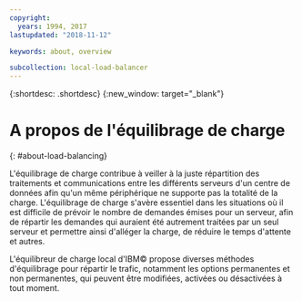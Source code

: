 ```yaml
---
copyright:
  years: 1994, 2017
lastupdated: "2018-11-12"

keywords: about, overview

subcollection: local-load-balancer
---
```


{:shortdesc: .shortdesc}
{:new_window: target="_blank"}

# A propos de l'équilibrage de charge
{: #about-load-balancing}

L'équilibrage de charge contribue à veiller à la juste répartition des traitements et communications entre les différents serveurs d'un centre de données afin qu'un même périphérique ne supporte pas la totalité de la charge. L'équilibrage de charge s'avère essentiel dans les situations où il est difficile de prévoir le nombre de demandes émises pour un serveur, afin de répartir les demandes qui auraient été autrement traitées par un seul serveur et permettre ainsi d'alléger la charge, de réduire le temps d'attente et autres.

L'équilibreur de charge local d'IBM© propose diverses méthodes d'équilibrage pour répartir le trafic, notamment les options permanentes et non permanentes, qui peuvent être modifiées, activées ou désactivées à tout moment.
